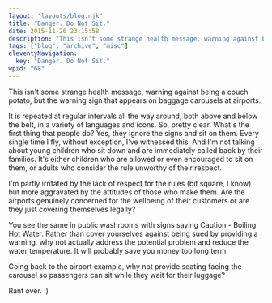 ```yaml
---
layout: "layouts/blog.njk"
title: "Danger. Do Not Sit."
date: 2015-11-26 23:15:58
description: "This isn't some strange health message, warning against being a couch potato, but the warning sign that appears on baggage carousels at airports"
tags: ["blog", "archive", "misc"]
eleventyNavigation:
  key: "Danger. Do Not Sit."
wpid: "68"
---
```


This isn't some strange health message, warning against being a couch potato, but the warning sign that appears on baggage carousels at airports.

It is repeated at regular intervals all the way around, both above and below the belt, in a variety of languages and icons. So, pretty clear. What's the first thing that people do? Yes, they ignore the signs and sit on them. Every single time I fly, without exception, I've witnessed this. And I'm not talking about young children who sit down and are immediately called back by their families. It's either children who are allowed or even encouraged to sit on them, or adults who consider the rule unworthy of their respect.

I'm partly irritated by the lack of respect for the rules (bit square, I know) but more aggravated by the attitudes of those who make them. Are the airports genuinely concerned for the wellbeing of their customers or are they just covering themselves legally?

You see the same in public washrooms with signs saying Caution - Boiling Hot Water. Rather than cover yourselves against being sued by providing a warning, why not actually address the potential problem and reduce the water temperature. It will probably save you money too long term.

Going back to the airport example, why not provide seating facing the carousel so passengers can sit while they wait for their luggage?

Rant over. :)
